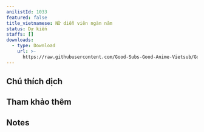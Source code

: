 ```yaml
---
anilistId: 1033
featured: false
title_vietnamese: Nữ diễn viên ngàn năm
status: Dự kiến
staffs: []
downloads:
  - type: Download
    url: >-
      https://raw.githubusercontent.com/Good-Subs-Good-Anime-Vietsub/Good-Subs-Good-Anime-Vietsub.github.io/main/src/error/error-not-yet-started.png
---
```

## Chú thích dịch



## Tham khảo thêm



## Notes
